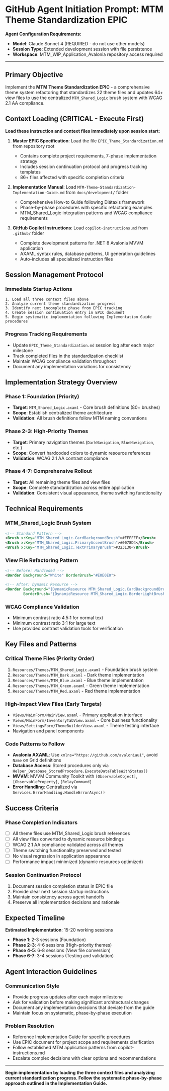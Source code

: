 # GitHub Agent Initiation Prompt: MTM Theme Standardization EPIC

**Agent Configuration Requirements:**
- **Model**: Claude Sonnet 4 (REQUIRED - do not use other models)
- **Session Type**: Extended development session with file persistence
- **Workspace**: MTM_WIP_Application_Avalonia repository access required

---

## Primary Objective

Implement the **MTM Theme Standardization EPIC** - a comprehensive theme system refactoring that standardizes 22 theme files and updates 64+ view files to use the centralized `MTM_Shared_Logic` brush system with WCAG 2.1 AA compliance.

## Context Loading (CRITICAL - Execute First)

**Load these instruction and context files immediately upon session start:**

1. **Master EPIC Specification**: Load the file `EPIC_Theme_Standardization.md` from repository root
   - Contains complete project requirements, 7-phase implementation strategy
   - Includes session continuation protocol and progress tracking templates
   - 86+ files affected with specific completion criteria

2. **Implementation Manual**: Load `MTM-Theme-Standardization-Implementation-Guide.md` from `docs/development/` folder
   - Comprehensive How-to Guide following Diátaxis framework
   - Phase-by-phase procedures with specific refactoring examples
   - MTM_Shared_Logic integration patterns and WCAG compliance requirements

3. **GitHub Copilot Instructions**: Load `copilot-instructions.md` from `.github/` folder
   - Complete development patterns for .NET 8 Avalonia MVVM application
   - AXAML syntax rules, database patterns, UI generation guidelines
   - Auto-includes all specialized instruction files

## Session Management Protocol

### Immediate Startup Actions
```
1. Load all three context files above
2. Analyze current theme standardization progress
3. Identify next incomplete phase from EPIC tracking
4. Create session continuation entry in EPIC document
5. Begin systematic implementation following Implementation Guide procedures
```

### Progress Tracking Requirements
- Update `EPIC_Theme_Standardization.md` session log after each major milestone
- Track completed files in the standardization checklist
- Maintain WCAG compliance validation throughout
- Document any implementation variations for consistency

## Implementation Strategy Overview

### Phase 1: Foundation (Priority)
- **Target**: `MTM_Shared_Logic.axaml` - Core brush definitions (80+ brushes)
- **Scope**: Establish centralized theme architecture
- **Validation**: All brush definitions follow MTM naming conventions

### Phase 2-3: High-Priority Themes
- **Target**: Primary navigation themes (`DarkNavigation`, `BlueNavigation`, etc.)
- **Scope**: Convert hardcoded colors to dynamic resource references
- **Validation**: WCAG 2.1 AA contrast compliance

### Phase 4-7: Comprehensive Rollout
- **Target**: All remaining theme files and view files
- **Scope**: Complete standardization across entire application
- **Validation**: Consistent visual appearance, theme switching functionality

## Technical Requirements

### MTM_Shared_Logic Brush System
```xml
<!-- Standard Pattern -->
<Brush x:Key="MTM_Shared_Logic.CardBackgroundBrush">#FFFFFF</Brush>
<Brush x:Key="MTM_Shared_Logic.PrimaryAccentBrush">#0078D4</Brush>
<Brush x:Key="MTM_Shared_Logic.TextPrimaryBrush">#323130</Brush>
```

### View File Refactoring Pattern
```xml
<!-- Before: Hardcoded -->
<Border Background="White" BorderBrush="#E0E0E0">

<!-- After: Dynamic Resource -->
<Border Background="{DynamicResource MTM_Shared_Logic.CardBackgroundBrush}"
        BorderBrush="{DynamicResource MTM_Shared_Logic.BorderLightBrush}">
```

### WCAG Compliance Validation
- Minimum contrast ratio 4.5:1 for normal text
- Minimum contrast ratio 3:1 for large text
- Use provided contrast validation tools for verification

## Key Files and Patterns

### Critical Theme Files (Priority Order)
1. `Resources/Themes/MTM_Shared_Logic.axaml` - Foundation brush system
2. `Resources/Themes/MTM_Dark.axaml` - Dark theme implementation  
3. `Resources/Themes/MTM_Blue.axaml` - Blue theme implementation
4. `Resources/Themes/MTM_Green.axaml` - Green theme implementation
5. `Resources/Themes/MTM_Red.axaml` - Red theme implementation

### High-Impact View Files (Early Targets)
- `Views/MainForm/MainView.axaml` - Primary application interface
- `Views/MainForm/InventoryTabView.axaml` - Core business functionality
- `Views/SettingsForm/ThemeBuilderView.axaml` - Theme testing interface
- Navigation and panel components

### Code Patterns to Follow
- **Avalonia AXAML**: Use `xmlns="https://github.com/avaloniaui"`, avoid `Name` on Grid definitions
- **Database Access**: Stored procedures only via `Helper_Database_StoredProcedure.ExecuteDataTableWithStatus()`
- **MVVM**: MVVM Community Toolkit with `[ObservableObject]`, `[ObservableProperty]`, `[RelayCommand]`
- **Error Handling**: Centralized via `Services.ErrorHandling.HandleErrorAsync()`

## Success Criteria

### Phase Completion Indicators
- [ ] All theme files use MTM_Shared_Logic brush references
- [ ] All view files converted to dynamic resource bindings
- [ ] WCAG 2.1 AA compliance validated across all themes
- [ ] Theme switching functionality preserved and tested
- [ ] No visual regression in application appearance
- [ ] Performance impact minimized (dynamic resources optimized)

### Session Continuation Protocol
1. Document session completion status in EPIC file
2. Provide clear next session startup instructions
3. Maintain consistency across agent handoffs
4. Preserve all implementation decisions and rationale

## Expected Timeline

**Estimated Implementation**: 15-20 working sessions
- **Phase 1**: 2-3 sessions (Foundation)
- **Phase 2-3**: 4-6 sessions (High-priority themes)
- **Phase 4-5**: 6-8 sessions (View file conversion)
- **Phase 6-7**: 3-4 sessions (Testing and validation)

## Agent Interaction Guidelines

### Communication Style
- Provide progress updates after each major milestone
- Ask for validation before making significant architectural changes
- Document any implementation decisions that deviate from the guide
- Maintain focus on systematic, phase-by-phase execution

### Problem Resolution
- Reference Implementation Guide for specific procedures
- Use EPIC document for project scope and requirements clarification  
- Follow established MTM application patterns from copilot-instructions.md
- Escalate complex decisions with clear options and recommendations

---

**Begin implementation by loading the three context files and analyzing current standardization progress. Follow the systematic phase-by-phase approach outlined in the Implementation Guide.**
